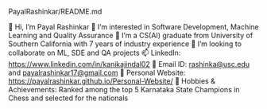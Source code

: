 PayalRashinkar/README.md

👋 Hi, I’m Payal Rashinkar
👀 I’m interested in Software Development, Machine Learning and Quality Assurance
🌱 I’m a CS(AI) graduate from University of Southern California with 7 years of industry experience
💞️ I’m looking to collaborate on ML, SDE and QA projects
📫 LinkedIn: https://www.linkedin.com/in/kanikajindal02
🌱 Email ID: rashinka@usc.edu and payalrashinkar17@gmail.com
🔭 Personal Website: https://payalrashinkar.github.io/Personal-Website/
💬 Hobbies & Achievements: Ranked among the top 5 Karnataka State Champions in Chess and selected for the nationals
